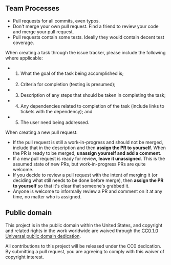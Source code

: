 ## Team Processes

* Pull requests for all commits, even typos.
* Don't merge your own pull request. Find a friend to review your code and merge your pull request.
* Pull requests contain some tests. Ideally they would contain decent test coverage.

When creating a task through the issue tracker, please include the following where applicable: 

* 1. What the goal of the task being accomplished is; 
* 2. Criteria for completion (testing is presumed); 
* 3. Description of any steps that should be taken in completing the task; 
* 4. Any dependencies related to completion of the task (include links to tickets with the dependency); and 
* 5. The user need being addressed.

When creating a new pull request:

* If the pull request is still a work-in-progress and should not be merged, include that in the description and then **assign the PR to yourself**. When the PR is ready to be merged, **unassign yourself and add a comment**.
* If a new pull request is ready for review, **leave it unassigned**. This is the assumed state of new PRs, but work-in-progress PRs are quite welcome.
* If you decide to review a pull request with the intent of merging it (or deciding what still needs to be done before merge), then **assign the PR to yourself** so that it's clear that someone's grabbed it.
* Anyone is welcome to informally review a PR and comment on it at any time, no matter who is assigned.



## Public domain

This project is in the public domain within the United States, and
copyright and related rights in the work worldwide are waived through
the [CC0 1.0 Universal public domain dedication](https://creativecommons.org/publicdomain/zero/1.0/).

All contributions to this project will be released under the CC0
dedication. By submitting a pull request, you are agreeing to comply
with this waiver of copyright interest.
